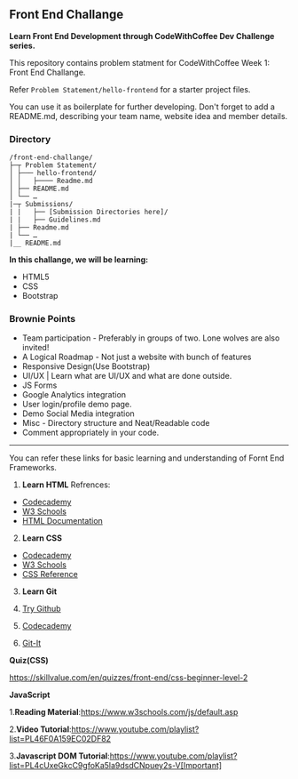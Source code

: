 ## Front End Challange

**Learn Front End Development through CodeWithCoffee Dev Challenge  series.**


This repository contains problem statment for CodeWithCoffee Week 1: Front End Challange. 

Refer `Problem Statement/hello-frontend` for a starter project files. 

You can use it as boilerplate for further developing. Don't forget to add a README.md, describing your team name, website idea and member details.

### Directory

```
/front-end-challange/
├─┬ Problem Statement/
│ ├─── hello-frontend/
│ │   ├──── Readme.md
│ ├── README.md
│ └── …
|─┬ Submissions/
| |   ├── [Submission Directories here]/
| |   ├── Guidelines.md
| ├── Readme.md
| └── …
|__ README.md

```

**In this challange, we will be learning:**
+ HTML5
+ CSS
+ Bootstrap

### Brownie Points

+ Team participation - Preferably in groups of two. Lone wolves are also invited!
+ A Logical Roadmap - Not just a website with bunch of features
+ Responsive Design(Use Bootstrap)
+ UI/UX | Learn what are UI/UX and what are done outside.
+ JS Forms
+ Google Analytics integration
+ User login/profile demo page.
+ Demo Social Media integration
+ Misc - Directory structure and Neat/Readable code
+ Comment appropriately in your code.




---

You can refer these links for basic learning and understanding of Fornt End Frameworks.

1. **Learn HTML**
Refrences:

+ [Codecademy](https://www.codecademy.com/learn/learn-html)
+ [W3 Schools](https://www.w3schools.com/html)
+ [HTML Documentation](https://www.tutorialspoint.com/html5/html5_tutorial.pdf)

2. **Learn CSS**
+ [Codecademy](https://www.codecademy.com/learn/learn-css)
+ [W3 Schools](https://www.w3schools.com/css/)
+ [CSS Reference](http://cssreference.io/)

3. **Learn Git**
1. [Try Github](https://try.github.io/)

2. [Codecademy](https://www.codecademy.com/learn/learn-git)

3. [Git-It](http://jlord.us/git-it/)

**Quiz(CSS)**

https://skillvalue.com/en/quizzes/front-end/css-beginner-level-2

**JavaScript**

1.**Reading Material**:https://www.w3schools.com/js/default.asp

2.**Video Tutorial**:https://www.youtube.com/playlist?list=PL46F0A159EC02DF82

3.**Javascript DOM Tutorial**:https://www.youtube.com/playlist?list=PL4cUxeGkcC9gfoKa5la9dsdCNpuey2s-V[Important]



